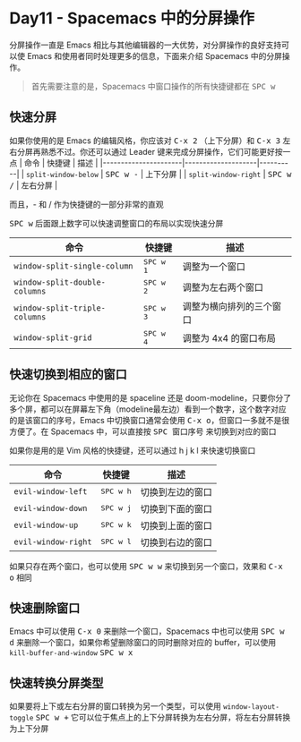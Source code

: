 # Day11 - Spacemacs 中的分屏操作

分屏操作一直是 Emacs 相比与其他编辑器的一大优势，对分屏操作的良好支持可以使 Emacs 和使用者同时处理更多的信息，下面来介绍 Spacemacs 中的分屏操作。

> 首先需要注意的是，Spacemacs 中窗口操作的所有快捷键都在 <kbd>SPC w</kbd> 

## 快速分屏

如果你使用的是 Emacs 的编辑风格，你应该对 <kbd>C-x 2</kbd> （上下分屏）和 <kbd>C-x 3</kbd> 左右分屏再熟悉不过。你还可以通过 Leader 键来完成分屏操作，它们可能更好按一点
| 命令                 | 快捷键             | 描述     |
|----------------------|--------------------|----------|
| `split-window-below` | <kbd>SPC w -</kbd> | 上下分屏 |
| `split-window-right` | <kbd>SPC w /</kbd> | 左右分屏         |

而且，- 和 / 作为快捷键的一部分非常的直观

<kbd>SPC w</kbd> 后面跟上数字可以快速调整窗口的布局以实现快速分屏

| 命令                          | 快捷键             | 描述                     |
|-------------------------------|--------------------|--------------------------|
| `window-split-single-column`  | <kbd>SPC w 1</kbd> | 调整为一个窗口           |
| `window-split-double-columns` | <kbd>SPC w 2</kbd> | 调整为左右两个窗口       |
| `window-split-triple-columns` | <kbd>SPC w 3</kbd> | 调整为横向排列的三个窗口 |
| `window-split-grid`           | <kbd>SPC w 4</kbd> | 调整为 4x4 的窗口布局    |

## 快速切换到相应的窗口

无论你在 Spacemacs 中使用的是 spaceline 还是 doom-modeline，只要你分了多个屏，都可以在屏幕左下角（modeline最左边）看到一个数字，这个数字对应的是该窗口的序号，Emacs 中切换窗口通常会使用 <kbd>C-x o</kbd>，但窗口一多就不是很方便了。在 Spacemacs 中，可以直接按 <kbd>SPC 窗口序号</kbd> 来切换到对应的窗口

如果你是用的是 Vim 风格的快捷键，还可以通过 h j k l 来快速切换窗口

| 命令                | 快捷键             | 描述             |
|---------------------|--------------------|------------------|
| `evil-window-left`  | <kbd>SPC w h</kbd> | 切换到左边的窗口 |
| `evil-window-down`  | <kbd>SPC w j</kbd> | 切换到下面的窗口 |
| `evil-window-up`    | <kbd>SPC w k</kbd> | 切换到上面的窗口 |
| `evil-window-right` | <kbd>SPC w l</kbd> | 切换到右边的窗口 |

如果只存在两个窗口，也可以使用 <kbd>SPC w w</kbd> 来切换到另一个窗口，效果和 <kbd>C-x o</kbd> 相同

## 快速删除窗口

Emacs 中可以使用 <kbd>C-x 0</kbd> 来删除一个窗口，Spacemacs 中也可以使用 <kbd>SPC w d</kbd> 来删除一个窗口，如果你希望删除窗口的同时删除对应的 buffer，可以使用 `kill-buffer-and-window` <kbd>SPC w x</kbd>

## 快速转换分屏类型

如果要将上下或左右分屏的窗口转换为另一个类型，可以使用 `window-layout-toggle` <kbd>SPC w +</kbd> 它可以位于焦点上的上下分屏转换为左右分屏，将左右分屏转换为上下分屏
